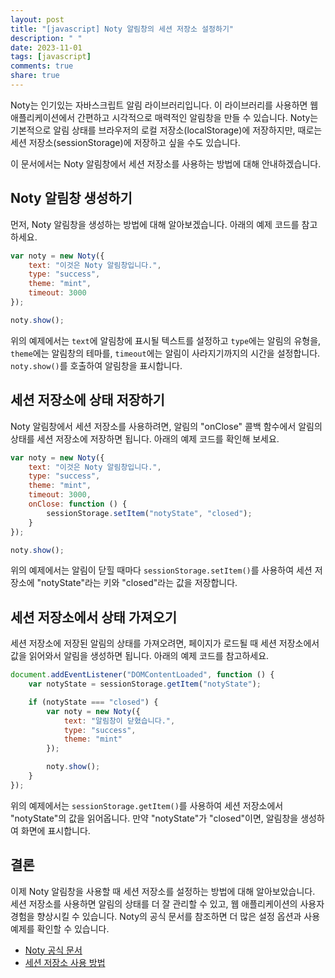 ```yaml
---
layout: post
title: "[javascript] Noty 알림창의 세션 저장소 설정하기"
description: " "
date: 2023-11-01
tags: [javascript]
comments: true
share: true
---
```


Noty는 인기있는 자바스크립트 알림 라이브러리입니다. 이 라이브러리를 사용하면 웹 애플리케이션에서 간편하고 시각적으로 매력적인 알림창을 만들 수 있습니다. Noty는 기본적으로 알림 상태를 브라우저의 로컬 저장소(localStorage)에 저장하지만, 때로는 세션 저장소(sessionStorage)에 저장하고 싶을 수도 있습니다.

이 문서에서는 Noty 알림창에서 세션 저장소를 사용하는 방법에 대해 안내하겠습니다.

## Noty 알림창 생성하기

먼저, Noty 알림창을 생성하는 방법에 대해 알아보겠습니다. 아래의 예제 코드를 참고하세요.

```javascript
var noty = new Noty({
    text: "이것은 Noty 알림창입니다.",
    type: "success",
    theme: "mint",
    timeout: 3000
});

noty.show();
```

위의 예제에서는 `text`에 알림창에 표시될 텍스트를 설정하고 `type`에는 알림의 유형을, `theme`에는 알림창의 테마를, `timeout`에는 알림이 사라지기까지의 시간을 설정합니다. `noty.show()`를 호출하여 알림창을 표시합니다.

## 세션 저장소에 상태 저장하기

Noty 알림창에서 세션 저장소를 사용하려면, 알림의 "onClose" 콜백 함수에서 알림의 상태를 세션 저장소에 저장하면 됩니다. 아래의 예제 코드를 확인해 보세요.

```javascript
var noty = new Noty({
    text: "이것은 Noty 알림창입니다.",
    type: "success",
    theme: "mint",
    timeout: 3000,
    onClose: function () {
        sessionStorage.setItem("notyState", "closed");
    }
});

noty.show();
```

위의 예제에서는 알림이 닫힐 때마다 `sessionStorage.setItem()`를 사용하여 세션 저장소에 "notyState"라는 키와 "closed"라는 값을 저장합니다.

## 세션 저장소에서 상태 가져오기

세션 저장소에 저장된 알림의 상태를 가져오려면, 페이지가 로드될 때 세션 저장소에서 값을 읽어와서 알림을 생성하면 됩니다. 아래의 예제 코드를 참고하세요.

```javascript
document.addEventListener("DOMContentLoaded", function () {
    var notyState = sessionStorage.getItem("notyState");

    if (notyState === "closed") {
        var noty = new Noty({
            text: "알림창이 닫혔습니다.",
            type: "success",
            theme: "mint"
        });

        noty.show();
    }
});
```

위의 예제에서는 `sessionStorage.getItem()`를 사용하여 세션 저장소에서 "notyState"의 값을 읽어옵니다. 만약 "notyState"가 "closed"이면, 알림창을 생성하여 화면에 표시합니다.

## 결론

이제 Noty 알림창을 사용할 때 세션 저장소를 설정하는 방법에 대해 알아보았습니다. 세션 저장소를 사용하면 알림의 상태를 더 잘 관리할 수 있고, 웹 애플리케이션의 사용자 경험을 향상시킬 수 있습니다. Noty의 공식 문서를 참조하면 더 많은 설정 옵션과 사용 예제를 확인할 수 있습니다.

- [Noty 공식 문서](https://ned.im/noty/)
- [세션 저장소 사용 방법](https://developer.mozilla.org/ko/docs/Web/API/Window/sessionStorage)